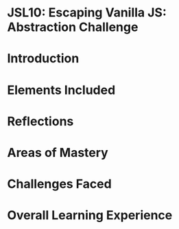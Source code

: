 # JSL10: Escaping Vanilla JS: Abstraction Challenge

# Introduction

# Elements Included

# Reflections

# Areas of Mastery

# Challenges Faced

# Overall Learning Experience
